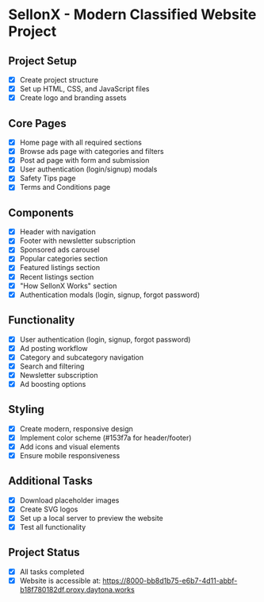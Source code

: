# SellonX - Modern Classified Website Project

## Project Setup
- [x] Create project structure
- [x] Set up HTML, CSS, and JavaScript files
- [x] Create logo and branding assets

## Core Pages
- [x] Home page with all required sections
- [x] Browse ads page with categories and filters
- [x] Post ad page with form and submission
- [x] User authentication (login/signup) modals
- [x] Safety Tips page
- [x] Terms and Conditions page

## Components
- [x] Header with navigation
- [x] Footer with newsletter subscription
- [x] Sponsored ads carousel
- [x] Popular categories section
- [x] Featured listings section
- [x] Recent listings section
- [x] "How SellonX Works" section
- [x] Authentication modals (login, signup, forgot password)

## Functionality
- [x] User authentication (login, signup, forgot password)
- [x] Ad posting workflow
- [x] Category and subcategory navigation
- [x] Search and filtering
- [x] Newsletter subscription
- [x] Ad boosting options

## Styling
- [x] Create modern, responsive design
- [x] Implement color scheme (#153f7a for header/footer)
- [x] Add icons and visual elements
- [x] Ensure mobile responsiveness

## Additional Tasks
- [x] Download placeholder images
- [x] Create SVG logos
- [x] Set up a local server to preview the website
- [x] Test all functionality

## Project Status
- [x] All tasks completed
- [x] Website is accessible at: https://8000-bb8d1b75-e6b7-4d11-abbf-b18f780182df.proxy.daytona.works